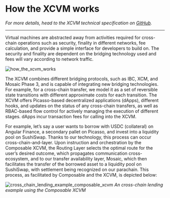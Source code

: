 # How the XCVM works

*For more details, head to the XCVM technical specification on 
[GitHub](https://github.com/ComposableFi/composable/blob/main/code/xcvm/SPEC.md).*

---

Virtual machines are abstracted away from activities required for cross-chain operations such as security, finality in 
different networks, fee calculation, and provide a simple interface for developers to build on. The security and 
finality are dependent on the bridging technology used and fees will vary according to network traffic. 

![how_the_xcvm_works](/img/products/xcvm/how-xcvm-works.jpg)

The XCVM combines different bridging protocols, such as IBC, XCM, and Mosaic Phase 3, and is capable of integrating new 
bridging technologies. For example, for a cross-chain transfer, we model it as a set of reversible state transitions 
with different approximate costs for each transition. The XCVM offers Picasso-based decentralized applications (dApps), 
different hooks, and updates on the status of any cross-chain transfers, as well as RBAC-based flow control for actively
managing the execution of different stages. dApps incur transaction fees for calling into the XCVM. 

For example, let’s say a user wants to borrow with USDC (collateral) on Angular Finance, a secondary pallet on Picasso, 
and invest into a liquidity pool on SushiSwap. Thanks to our technology, this process can occur cross-chain-and-layer. 
Upon instruction and orchestration by the Composable XCVM, the Routing Layer selects the optimal route for the user’s 
desired outcome, which propagates communication cross-ecosystem, and to our transfer availability layer, Mosaic, which 
then facilitates the transfer of the borrowed asset to a liquidity pool on SushiSwap, with settlement being recognized 
on our parachain. This process, as facilitated by Composable and the XCVM, is depicted below:

![cross_chain_lending_example_composable_xcvm](/img/products/xcvm/cross-chain-lending-example-composable-xcvm.jpg)
*An cross-chain lending example using the Composable XCVM*